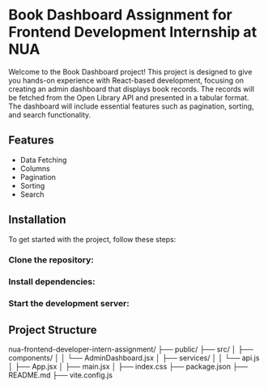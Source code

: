 <div>
   <h1>Book Dashboard Assignment for Frontend Development Internship at NUA</h1>
   <p>Welcome to the Book Dashboard project! This project is designed to give you hands-on experience with React-based development, focusing on creating an admin dashboard that displays book records. The records will be fetched from the Open Library API and presented in a tabular format. The dashboard will include essential features such as pagination, sorting, and search functionality.</p>
</div>

<div>
 <h2>Features</h2> 
  <ul>
     <li>Data Fetching</li>
     <li>Columns</li>
     <li>Pagination</li>
     <li>Sorting</li>
     <li>Search</li>
  </ul>
</div>

<div>
   <h2>Installation</h2>
   <p>To get started with the project, follow these steps:</p>
   <h3>Clone the repository:</h3>
   <h3>Install dependencies:</h3>
   <h3>Start the development server:</h3>
</div>

<div>
   <h2>Project Structure</h2>
   nua-frontend-developer-intern-assignment/
            ├── public/
            ├── src/
            │   ├── components/
            │   │   └── AdminDashboard.jsx
            │   ├── services/
            │   │   └── api.js
            │   ├── App.jsx
            │   ├── main.jsx
            │   ├── index.css
            ├── package.json
            ├── README.md
            ├── vite.config.js
</div>

